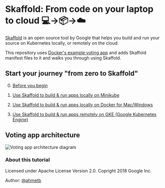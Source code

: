 # Skaffold: From code on your laptop to cloud 💻&rarr;📦&rarr;☁️

[Skaffold](https://github.com/GoogleContainerTools/skaffold) is an open source
tool by Google that helps you build and run your source on Kubernetes locally,
or remotely on the cloud.

This repository uses [Docker's example voting app][voting] and adds Skaffold
manifest files to it and walks you through using Skaffold.

## Start your journey "from zero to Skaffold"

0. [Before you begin](00-before-you-begin/README.md)
1. [Use Skaffold to build & run apps locally on
    Minikube](10-local-build-run-with-minikube/README.md) 
1. [Use Skaffold to build & run apps locally on
    Docker for Mac/Windows](20-local-build-run-with-docker-desktop/README.md)
    
1. [Use Skaffold to build & run apps remotely
    on GKE (Google Kubernetes Engine)](30-remote-build-to-gke/README.md)
    

## Voting app architecture

![Voting app architecture
diagram](voting-app/architecture.png)

[voting]: https://github.com/dockersamples/example-voting-app


### About this tutorial

Licensed under Apache License Version 2.0. Copright 2018 Google Inc.

Author: [@ahmetb](https://twitter.com/ahmetb/)
